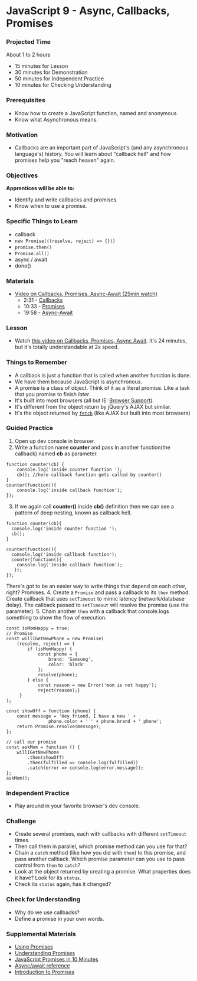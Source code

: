 # JavaScript 9 - Async, Callbacks, Promises

### Projected Time
About 1 to 2 hours
- 15 minutes for Lesson
- 30 minutes for Demonstration
- 50 minutes for Independent Practice
- 10 minutes for Checking Understanding

### Prerequisites
- Know how to create a JavaScript function, named and anonymous.
- Know what Asynchronous means.

### Motivation
- Callbacks are an important part of JavaScript's (and any asynchronous language's) history. You will learn about "callback hell" and how promises help you "reach heaven" again.

### Objectives
**Apprentices will be able to:**
- Identify and write callbacks and promises.
- Know when to use a promise.

### Specific Things to Learn
- callback
- `new Promise(((resolve, reject) => {}))`
- `promise.then()`
- `Promise.all()`
- async / await
- done()

### Materials
- [Video on Callbacks, Promises, Async-Await (25min watch)](https://youtu.be/PoRJizFvM7s)
  - 2:31 - [Callbacks](https://youtu.be/PoRJizFvM7s?t=151)
  - 10:33 - [Promises](https://youtu.be/PoRJizFvM7s?t=633)
  - 19:58 - [Async-Await](https://youtu.be/PoRJizFvM7s?t=1199)



### Lesson
- Watch [this video on Callbacks, Promises, Async Await](https://youtu.be/PoRJizFvM7s).  It's 24 minutes, but it's totally understandable at 2x speed.

### Things to Remember
- A callback is just a function that is called when another function is done. 
- We have them because JavaScript is asynchronous.
- A promise is a class of object. Think of it as a literal promise. Like a task that you promise to finish _later_.
- It's built into most browsers (all but IE: [Browser Support](https://developer.mozilla.org/en-US/docs/Web/JavaScript/Reference/Global_Objects/Promise#Browser_compatibility)).
- It's different from the object return by jQuery's AJAX but similar.
- It's the object returned by [`fetch`](https://developer.mozilla.org/en-US/docs/Web/API/Fetch_API) (like AJAX but built into most browsers)

### Guided Practice
1. Open up dev console in browser.
2. Write a function name **counter** and pass in another function(the callback) named **cb** as parameter.
```
function counter(cb) {
    console.log('inside counter function ');
    cb(); //here callback function gets called by counter()
}
counter(function(){
    console.log('inside callback function');
});
```

3. If we again call **counter()** inside **cb()** definition then we can see a pattern of deep nesting, known as callback hell.
```
function counter(cb){
  console.log('inside counter function ');
  cb();
}

counter(function(){
  console.log('inside callback function');
  counter(function(){
    console.log('inside callback function');
   });
});
```
There's got to be an easier way to write things that depend on each other, right? Promises.
4. Create a `Promise` and pass a callback to its `then` method. Create callback that uses `setTimeout` to mimic latency (network/database delay). The callback passed to `setTimeout` will resolve the promise (use the parameter).
5. Chain another `then` with a callback that console.logs something to show the flow of execution.
```
const isMomHappy = true;
// Promise
const willIGetNewPhone = new Promise(
    (resolve, reject) => { 
        if (isMomHappy) {
            const phone = {
                brand: 'Samsung',
                color: 'black'
            };
            resolve(phone);
        } else {
            const reason = new Error('mom is not happy');
            reject(reason);}
     }
);

const showOff = function (phone) {
    const message = 'Hey friend, I have a new ' +
                phone.color + ' ' + phone.brand + ' phone';
    return Promise.resolve(message);
};

// call our promise
const askMom = function () {
    willIGetNewPhone
        .then(showOff)
        .then(fulfilled => console.log(fulfilled))
        .catch(error => console.log(error.message));
};
askMom();
```

### Independent Practice
- Play around in your favorite browser's dev console.

### Challenge
- Create several promises, each with callbacks with different `setTimeout` times.
- Then call them in parallel, which promise method can you use for that?
- Chain a `catch` method (like how you did with `then`) to this promise, and pass another callback. Which promise parameter can you use to pass control from `then` to `catch`?
- Look at the object returned by creating a promise. What properties does it have? Look for its `status`.
- Check its `status` again, has it changed?

### Check for Understanding
- Why do we use callbacks?
- Define a promise in your own words.


### Supplemental Materials
- [Using Promises](https://developer.mozilla.org/en-US/docs/Web/JavaScript/Guide/Using_promises)
- [Understanding Promises](https://developer.mozilla.org/en-US/docs/Learn/JavaScript/Asynchronous/Promises)
- [JavaScript Promises in 10 Minutes](https://www.youtube.com/watch?v=DHvZLI7Db8E)
- [Async/await reference](https://javascript.info/async-await)
- [Introduction to Promises](https://beta.observablehq.com/@mbostock/introduction-to-promises)

